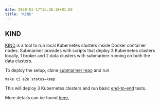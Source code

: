 ```yaml
---
date: 2020-03-17T13:36:18+01:00
title: "KIND"
---
```


## KIND

[KIND](https://github.com/kubernetes-sigs/kind) is a tool to run local Kubernetes clusters inside Docker container nodes.
Submariner provides with scripts that deploy 3 Kubernetes clusters locally, 1 broker and 2 data clusters with submariner
running on both the data clusters.

To deploy the setup, clone [submariner repo](https://github.com/submariner-io/submariner) and run

`make ci e2e status=keep`

This will deploy 3 Kubernetes clusters and run basic [end-to-end](https://github.com/submariner-io/submariner/tree/master/test/e2e) tests.

More details can be found [here.](https://github.com/submariner-io/submariner/tree/master/scripts/kind-e2e)

